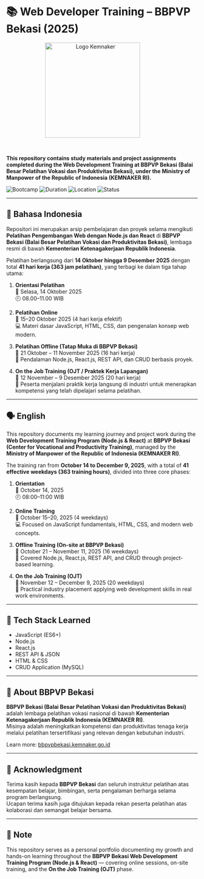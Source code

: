 # 📚 Web Developer Training – BBPVP Bekasi (2025)

<p align="center">
  <img src="Images/kemnaker-logo.png" alt="Logo Kemnaker" width="250" style="margin-right:50px;"/>
</p>

<br clear="both"/>

**This repository contains study materials and project assignments completed during the Web Development Training at BBPVP Bekasi (Balai Besar Pelatihan Vokasi dan Produktivitas Bekasi), under the Ministry of Manpower of the Republic of Indonesia (KEMNAKER RI).**

![Bootcamp](https://img.shields.io/badge/Training-Web%20Development-blue)
![Duration](https://img.shields.io/badge/Duration-41%20Days%20(363%20Hours)-orange)
![Location](https://img.shields.io/badge/Location-Bekasi-green)
![Status](https://img.shields.io/badge/Year-2025-lightgrey)

---

## 📝 Bahasa Indonesia

Repositori ini merupakan arsip pembelajaran dan proyek selama mengikuti **Pelatihan Pengembangan Web dengan Node.js dan React** di **BBPVP Bekasi (Balai Besar Pelatihan Vokasi dan Produktivitas Bekasi)**, lembaga resmi di bawah **Kementerian Ketenagakerjaan Republik Indonesia**.

Pelatihan berlangsung dari **14 Oktober hingga 9 Desember 2025** dengan total **41 hari kerja (363 jam pelatihan)**, yang terbagi ke dalam tiga tahap utama:

1. **Orientasi Pelatihan**  
   📅 Selasa, 14 Oktober 2025  
   🕗 08.00–11.00 WIB  

2. **Pelatihan Online**  
   📅 15–20 Oktober 2025 (4 hari kerja efektif)  
   💻 Materi dasar JavaScript, HTML, CSS, dan pengenalan konsep web modern.  

3. **Pelatihan Offline (Tatap Muka di BBPVP Bekasi)**  
   📅 21 Oktober – 11 November 2025 (16 hari kerja)  
   🏫 Pendalaman Node.js, React.js, REST API, dan CRUD berbasis proyek.  

4. **On the Job Training (OJT / Praktek Kerja Lapangan)**  
   📅 12 November – 9 Desember 2025 (20 hari kerja)  
   🧰 Peserta menjalani praktik kerja langsung di industri untuk menerapkan kompetensi yang telah dipelajari selama pelatihan.

---

## 🗣 English

This repository documents my learning journey and project work during the **Web Development Training Program (Node.js & React)** at **BBPVP Bekasi (Center for Vocational and Productivity Training)**, managed by the **Ministry of Manpower of the Republic of Indonesia (KEMNAKER RI)**.

The training ran from **October 14 to December 9, 2025**, with a total of **41 effective weekdays (363 training hours)**, divided into three core phases:

1. **Orientation**  
   📅 October 14, 2025  
   🕗 08:00–11:00 WIB  

2. **Online Training**  
   📅 October 15–20, 2025 (4 weekdays)  
   💻 Focused on JavaScript fundamentals, HTML, CSS, and modern web concepts.  

3. **Offline Training (On-site at BBPVP Bekasi)**  
   📅 October 21 – November 11, 2025 (16 weekdays)  
   🏫 Covered Node.js, React.js, REST API, and CRUD through project-based learning.  

4. **On the Job Training (OJT)**  
   📅 November 12 – December 9, 2025 (20 weekdays)  
   🧰 Practical industry placement applying web development skills in real work environments.

---

## 🔧 Tech Stack Learned

- JavaScript (ES6+)  
- Node.js  
- React.js  
- REST API & JSON  
- HTML & CSS  
- CRUD Application  (MySQL)

---

## 🚀 About BBPVP Bekasi

**BBPVP Bekasi (Balai Besar Pelatihan Vokasi dan Produktivitas Bekasi)** adalah lembaga pelatihan vokasi nasional di bawah **Kementerian Ketenagakerjaan Republik Indonesia (KEMNAKER RI)**.  
Misinya adalah meningkatkan kompetensi dan produktivitas tenaga kerja melalui pelatihan tersertifikasi yang relevan dengan kebutuhan industri.

Learn more: [bbpvpbekasi.kemnaker.go.id](https://bbpvpbekasi.kemnaker.go.id)

---

## 🙏 Acknowledgment

Terima kasih kepada **BBPVP Bekasi** dan seluruh instruktur pelatihan atas kesempatan belajar, bimbingan, serta pengalaman berharga selama program berlangsung.  
Ucapan terima kasih juga ditujukan kepada rekan peserta pelatihan atas kolaborasi dan semangat belajar bersama.

---

## 📌 Note

This repository serves as a personal portfolio documenting my growth and hands-on learning throughout the **BBPVP Bekasi Web Development Training Program (Node.js & React)** — covering online sessions, on-site training, and the **On the Job Training (OJT)** phase.
